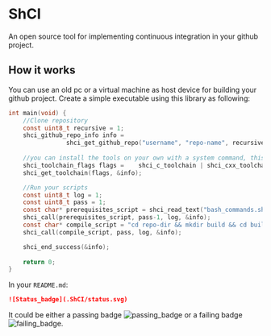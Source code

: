 # ShCI

An open source tool for implementing continuous integration in your github project.

## How it works

You can use an old pc or a virtual machine as host device for building your github project. Create a simple executable using this library as following:
```c
int main(void) {    
    //Clone repository
    const uint8_t recursive = 1;
    shci_github_repo_info info = 
                shci_get_github_repo("username", "repo-name", recursive, "access-token", "repo-dir");    
    
    //you can install the tools on your own with a system command, this is not necessary
    shci_toolchain_flags flags =    shci_c_toolchain | shci_cxx_toolchain | shci_python3_toolchain;
    shci_get_toolchain(flags, &info);

    //Run your scripts
    const uint8_t log = 1;
    const uint8_t pass = 1;
    const char* prerequisites_script = shci_read_text("bash_commands.sh");
    shci_call(prerequisites_script, pass-1, log, &info);
    const char* compile_script = "cd repo-dir && mkdir build && cd build && cmake .. && make";
    shci_call(compile_script, pass, log, &info);

    shci_end_success(&info);
    
    return 0;
}
```
In your `README.md`:
```markdown
![Status_badge](.ShCI/status.svg)
```
It could be either a passing badge ![passing_badge](https://img.shields.io/badge/build-passing-green.svg) or a failing badge ![failing_badge](https://img.shields.io/badge/build-failing-red.svg).
